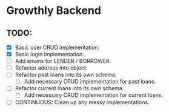 # Growthly Backend

## TODO:
- [X] Basic user CRUD implementation.
- [X] Basic login implementation.
- [ ] Add enums for LENDER / BORROWER.
- [ ] Refactor address into object.
- [ ] Refactor past loans into its own schema.
  - [ ] Add necessary CRUD implementation for past loans.
- [ ] Refactor current loans into its own schema.
  - [ ] Add necessary CRUD implementation for current loans. 
- [ ] CONTINUOUS: Clean up any messy implementations.
